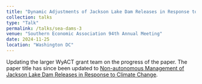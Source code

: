 ```yaml
---
title: "Dynamic Adjustments of Jackson Lake Dam Releases in Response to Climate Change"
collection: talks
type: "Talk"
permalink: /talks/sea-dams-3
venue: "Southern Economic Association 94th Annual Meeting"
date: 2024-11-25
location: "Washington DC"
---
```


Updating the larger WyACT grant team on the progress of the paper. The paper title has since been updated to [Non-autonomous Management of Jackson Lake Dam Releases in Response to Climate Change](https://fletcherian.github.io/publication/dams).

